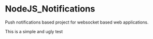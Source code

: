 # NodeJS_Notifications
Push notifications based project for websocket based web applications.

This is a simple and ugly test
